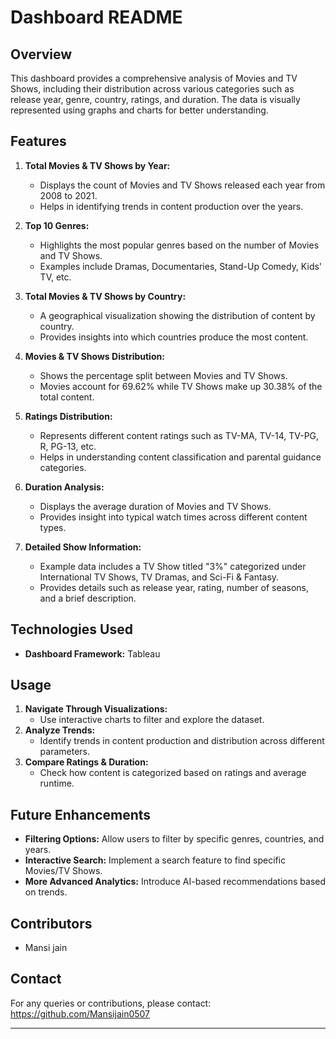 # Dashboard README

## Overview
This dashboard provides a comprehensive analysis of Movies and TV Shows, including their distribution across various categories such as release year, genre, country, ratings, and duration. The data is visually represented using graphs and charts for better understanding.

## Features
1. **Total Movies & TV Shows by Year:**
   - Displays the count of Movies and TV Shows released each year from 2008 to 2021.
   - Helps in identifying trends in content production over the years.

2. **Top 10 Genres:**
   - Highlights the most popular genres based on the number of Movies and TV Shows.
   - Examples include Dramas, Documentaries, Stand-Up Comedy, Kids' TV, etc.

3. **Total Movies & TV Shows by Country:**
   - A geographical visualization showing the distribution of content by country.
   - Provides insights into which countries produce the most content.

4. **Movies & TV Shows Distribution:**
   - Shows the percentage split between Movies and TV Shows.
   - Movies account for 69.62% while TV Shows make up 30.38% of the total content.

5. **Ratings Distribution:**
   - Represents different content ratings such as TV-MA, TV-14, TV-PG, R, PG-13, etc.
   - Helps in understanding content classification and parental guidance categories.

6. **Duration Analysis:**
   - Displays the average duration of Movies and TV Shows.
   - Provides insight into typical watch times across different content types.

7. **Detailed Show Information:**
   - Example data includes a TV Show titled "3%" categorized under International TV Shows, TV Dramas, and Sci-Fi & Fantasy.
   - Provides details such as release year, rating, number of seasons, and a brief description.

## Technologies Used
- **Dashboard Framework:** Tableau

## Usage
1. **Navigate Through Visualizations:**
   - Use interactive charts to filter and explore the dataset.
2. **Analyze Trends:**
   - Identify trends in content production and distribution across different parameters.
3. **Compare Ratings & Duration:**
   - Check how content is categorized based on ratings and average runtime.

## Future Enhancements
- **Filtering Options:** Allow users to filter by specific genres, countries, and years.
- **Interactive Search:** Implement a search feature to find specific Movies/TV Shows.
- **More Advanced Analytics:** Introduce AI-based recommendations based on trends.

## Contributors
- Mansi jain

## Contact
For any queries or contributions, please contact: https://github.com/Mansijain0507

--- 

